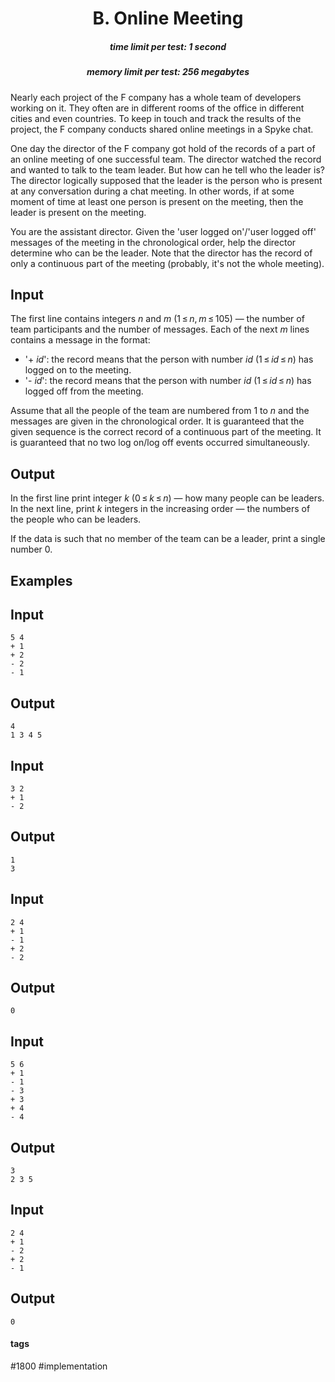 <h1 style='text-align: center;'> B. Online Meeting</h1>

<h5 style='text-align: center;'>time limit per test: 1 second</h5>
<h5 style='text-align: center;'>memory limit per test: 256 megabytes</h5>

Nearly each project of the F company has a whole team of developers working on it. They often are in different rooms of the office in different cities and even countries. To keep in touch and track the results of the project, the F company conducts shared online meetings in a Spyke chat.

One day the director of the F company got hold of the records of a part of an online meeting of one successful team. The director watched the record and wanted to talk to the team leader. But how can he tell who the leader is? The director logically supposed that the leader is the person who is present at any conversation during a chat meeting. In other words, if at some moment of time at least one person is present on the meeting, then the leader is present on the meeting.

You are the assistant director. Given the 'user logged on'/'user logged off' messages of the meeting in the chronological order, help the director determine who can be the leader. Note that the director has the record of only a continuous part of the meeting (probably, it's not the whole meeting).

## Input

The first line contains integers *n* and *m* (1 ≤ *n*, *m* ≤ 105) — the number of team participants and the number of messages. Each of the next *m* lines contains a message in the format:

* '+ *id*': the record means that the person with number *id* (1 ≤ *id* ≤ *n*) has logged on to the meeting.
* '- *id*': the record means that the person with number *id* (1 ≤ *id* ≤ *n*) has logged off from the meeting.

Assume that all the people of the team are numbered from 1 to *n* and the messages are given in the chronological order. It is guaranteed that the given sequence is the correct record of a continuous part of the meeting. It is guaranteed that no two log on/log off events occurred simultaneously.

## Output

In the first line print integer *k* (0 ≤ *k* ≤ *n*) — how many people can be leaders. In the next line, print *k* integers in the increasing order — the numbers of the people who can be leaders.

If the data is such that no member of the team can be a leader, print a single number 0.

## Examples

## Input


```
5 4  
+ 1  
+ 2  
- 2  
- 1  

```
## Output


```
4  
1 3 4 5 
```
## Input


```
3 2  
+ 1  
- 2  

```
## Output


```
1  
3 
```
## Input


```
2 4  
+ 1  
- 1  
+ 2  
- 2  

```
## Output


```
0  

```
## Input


```
5 6  
+ 1  
- 1  
- 3  
+ 3  
+ 4  
- 4  

```
## Output


```
3  
2 3 5 
```
## Input


```
2 4  
+ 1  
- 2  
+ 2  
- 1  

```
## Output


```
0  

```


#### tags 

#1800 #implementation 